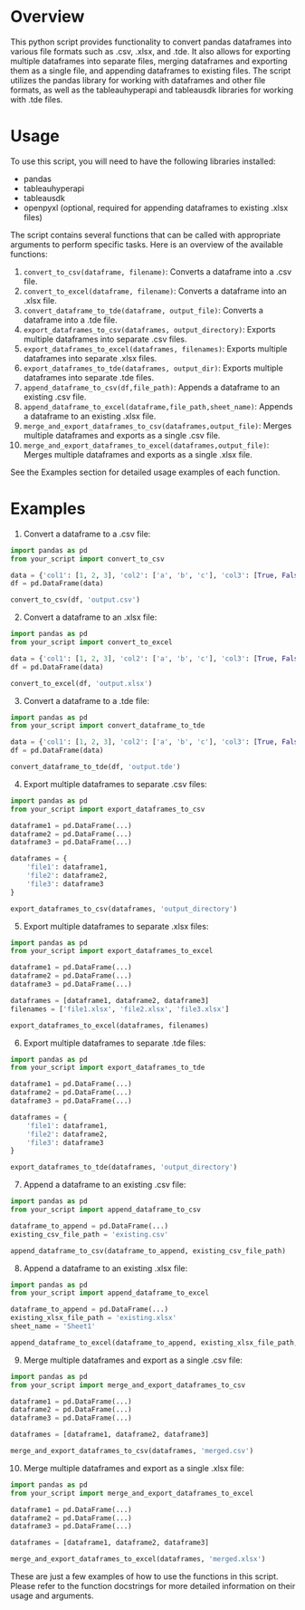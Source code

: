 # Overview

This python script provides functionality to convert pandas dataframes into various file formats such as .csv, .xlsx, and .tde. It also allows for exporting multiple dataframes into separate files, merging dataframes and exporting them as a single file, and appending dataframes to existing files. The script utilizes the pandas library for working with dataframes and other file formats, as well as the tableauhyperapi and tableausdk libraries for working with .tde files.

# Usage

To use this script, you will need to have the following libraries installed:

- pandas
- tableauhyperapi
- tableausdk
- openpyxl (optional, required for appending dataframes to existing .xlsx files)

The script contains several functions that can be called with appropriate arguments to perform specific tasks. Here is an overview of the available functions:

1. `convert_to_csv(dataframe, filename)`: Converts a dataframe into a .csv file.
2. `convert_to_excel(dataframe, filename)`: Converts a dataframe into an .xlsx file.
3. `convert_dataframe_to_tde(dataframe, output_file)`: Converts a dataframe into a .tde file.
4. `export_dataframes_to_csv(dataframes, output_directory)`: Exports multiple dataframes into separate .csv files.
5. `export_dataframes_to_excel(dataframes, filenames)`: Exports multiple dataframes into separate .xlsx files.
6. `export_dataframes_to_tde(dataframes, output_dir)`: Exports multiple dataframes into separate .tde files.
7. `append_dataframe_to_csv(df,file_path)`: Appends a dataframe to an existing .csv file.
8. `append_dataframe_to_excel(dataframe,file_path,sheet_name)`: Appends a dataframe to an existing .xlsx file.
9. `merge_and_export_dataframes_to_csv(dataframes,output_file)`: Merges multiple dataframes and exports as a single .csv file.
10. `merge_and_export_dataframes_to_excel(dataframes,output_file)`: Merges multiple dataframes and exports as a single .xlsx file.

See the Examples section for detailed usage examples of each function.

# Examples

1. Convert a dataframe to a .csv file:

```python
import pandas as pd
from your_script import convert_to_csv

data = {'col1': [1, 2, 3], 'col2': ['a', 'b', 'c'], 'col3': [True, False, True]}
df = pd.DataFrame(data)

convert_to_csv(df, 'output.csv')
```

2. Convert a dataframe to an .xlsx file:

```python
import pandas as pd
from your_script import convert_to_excel

data = {'col1': [1, 2, 3], 'col2': ['a', 'b', 'c'], 'col3': [True, False, True]}
df = pd.DataFrame(data)

convert_to_excel(df, 'output.xlsx')
```

3. Convert a dataframe to a .tde file:

```python
import pandas as pd
from your_script import convert_dataframe_to_tde

data = {'col1': [1, 2, 3], 'col2': ['a', 'b', 'c'], 'col3': [True, False, True]}
df = pd.DataFrame(data)

convert_dataframe_to_tde(df, 'output.tde')
```

4. Export multiple dataframes to separate .csv files:

```python
import pandas as pd
from your_script import export_dataframes_to_csv

dataframe1 = pd.DataFrame(...)
dataframe2 = pd.DataFrame(...)
dataframe3 = pd.DataFrame(...)

dataframes = {
    'file1': dataframe1,
    'file2': dataframe2,
    'file3': dataframe3
}

export_dataframes_to_csv(dataframes, 'output_directory')
```

5. Export multiple dataframes to separate .xlsx files:

```python
import pandas as pd
from your_script import export_dataframes_to_excel

dataframe1 = pd.DataFrame(...)
dataframe2 = pd.DataFrame(...)
dataframe3 = pd.DataFrame(...)

dataframes = [dataframe1, dataframe2, dataframe3]
filenames = ['file1.xlsx', 'file2.xlsx', 'file3.xlsx']

export_dataframes_to_excel(dataframes, filenames)
```

6. Export multiple dataframes to separate .tde files:

```python
import pandas as pd
from your_script import export_dataframes_to_tde

dataframe1 = pd.DataFrame(...)
dataframe2 = pd.DataFrame(...)
dataframe3 = pd.DataFrame(...)

dataframes = {
    'file1': dataframe1,
    'file2': dataframe2,
    'file3': dataframe3
}

export_dataframes_to_tde(dataframes, 'output_directory')
```

7. Append a dataframe to an existing .csv file:

```python
import pandas as pd
from your_script import append_dataframe_to_csv

dataframe_to_append = pd.DataFrame(...)
existing_csv_file_path = 'existing.csv'

append_dataframe_to_csv(dataframe_to_append, existing_csv_file_path)
```

8. Append a dataframe to an existing .xlsx file:

```python
import pandas as pd
from your_script import append_dataframe_to_excel

dataframe_to_append = pd.DataFrame(...)
existing_xlsx_file_path = 'existing.xlsx'
sheet_name = 'Sheet1'

append_dataframe_to_excel(dataframe_to_append, existing_xlsx_file_path, sheet_name)
```

9. Merge multiple dataframes and export as a single .csv file:

```python
import pandas as pd
from your_script import merge_and_export_dataframes_to_csv

dataframe1 = pd.DataFrame(...)
dataframe2 = pd.DataFrame(...)
dataframe3 = pd.DataFrame(...)

dataframes = [dataframe1, dataframe2, dataframe3]

merge_and_export_dataframes_to_csv(dataframes, 'merged.csv')
```

10. Merge multiple dataframes and export as a single .xlsx file:

```python
import pandas as pd
from your_script import merge_and_export_dataframes_to_excel

dataframe1 = pd.DataFrame(...)
dataframe2 = pd.DataFrame(...)
dataframe3 = pd.DataFrame(...)

dataframes = [dataframe1, dataframe2, dataframe3]

merge_and_export_dataframes_to_excel(dataframes, 'merged.xlsx')
```

These are just a few examples of how to use the functions in this script. Please refer to the function docstrings for more detailed information on their usage and arguments.